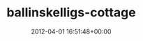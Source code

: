 ---
title:		"ballinskelligs-cottage"
mediatype:		"upload"
description:		"TBC"
date:		"2012-04-01 16:51:48+00:00"
album:		"abandoned"
filename:		"ballinskelligs-cottage.md"
series:		""
cl_public_id:		"abandoned/ballinskelligs-cottage"
cl_version:		1497000047
format:		"tiff"
bytes:		5241268
width:		2560
height:		1440
exposure_mode:		"Auto"
program:		"Aperture-priority AE"
aperture:		"13.0"
focal_length:		"35.0 mm"
iso:		"200"
shutter_speed:		"1/125"
metering:		"Multi-segment"
flash:		"Off, Did not fire"
white_balance:		"Custom"
colour_temp:		"5400"
has_crop:		"false"
orientation:		"Horizontal (normal)"
camera_model:		"NIKON D7000"
lens_info:		"35mm f/1.8"
artist:		"Matt Finucane"
x_resolution:		"300"
y_resolution:		"300"
---